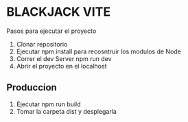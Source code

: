 # BLACKJACK VITE 

Pasos para ejecutar el proyecto

1) Clonar repositorio
2) Ejecutar npm install para recosntruir los modulos de Node
3) Correr el dev Server npm run dev
4) Abrir el proyecto en el localhost

## Produccion

1) Ejecutar npm run build
2) Tomar la carpeta dist y desplegarla
